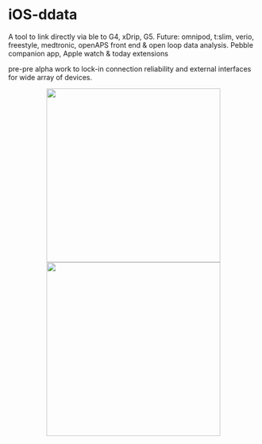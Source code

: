 # iOS-ddata
A tool to link directly via ble to G4, xDrip, G5. Future: omnipod, t:slim, verio, freestyle, medtronic, openAPS front end &amp; open loop data analysis.
Pebble companion app,
Apple watch &
today extensions


pre-pre alpha work to lock-in connection reliability and external interfaces for wide array of devices.

<p align="center">
  <img src="https://github.com/hackingtype1/iOS-ddata/blob/master/IMG_5081.PNG?raw=true" width="350"/>
  <img src="https://github.com/hackingtype1/iOS-ddata/blob/master/IMG_5052.PNG?raw=true" width="350"/>
</p
